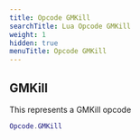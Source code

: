 ```yaml
---
title: Opcode GMKill
searchTitle: Lua Opcode GMKill
weight: 1
hidden: true
menuTitle: Opcode GMKill
---
```

## GMKill

This represents a GMKill opcode
```lua
Opcode.GMKill
```